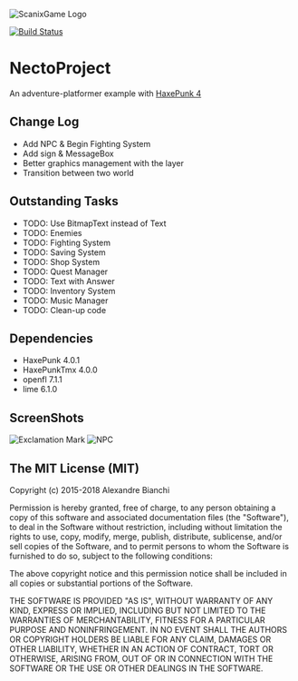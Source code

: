 ![ScanixGame Logo](https://dl.dropbox.com/s/aey1jjcf8zlw0yd/scanixgames.png)

[![Build Status](https://travis-ci.org/Scanix/NectoProject.svg?branch=master)](https://travis-ci.org/Scanix/NectoProject)

NectoProject
============

An adventure-platformer example with [HaxePunk 4](http://haxepunk.com/)

Change Log
----------

* Add NPC & Begin Fighting System
* Add sign & MessageBox
* Better graphics management with the layer
* Transition between two world

Outstanding Tasks
-----------------

* TODO: Use BitmapText instead of Text
* TODO: Enemies
* TODO: Fighting System
* TODO: Saving System
* TODO: Shop System
* TODO: Quest Manager
* TODO: Text with Answer
* TODO: Inventory System
* TODO: Music Manager
* TODO: Clean-up code

Dependencies
-----------------

* HaxePunk 4.0.1
* HaxePunkTmx 4.0.0
* openfl 7.1.1
* lime 6.1.0

ScreenShots
-----------------
![Exclamation Mark](https://pbs.twimg.com/media/CfNXeNJXEAAo_od.jpg:large)
![NPC](https://pbs.twimg.com/media/CRMRzJYUEAAuI-i.png:large)

The MIT License (MIT)
--------------------

Copyright (c) 2015-2018 Alexandre Bianchi

Permission is hereby granted, free of charge, to any person obtaining a copy
of this software and associated documentation files (the "Software"), to deal
in the Software without restriction, including without limitation the rights
to use, copy, modify, merge, publish, distribute, sublicense, and/or sell
copies of the Software, and to permit persons to whom the Software is
furnished to do so, subject to the following conditions:

The above copyright notice and this permission notice shall be included in
all copies or substantial portions of the Software.

THE SOFTWARE IS PROVIDED "AS IS", WITHOUT WARRANTY OF ANY KIND, EXPRESS OR
IMPLIED, INCLUDING BUT NOT LIMITED TO THE WARRANTIES OF MERCHANTABILITY,
FITNESS FOR A PARTICULAR PURPOSE AND NONINFRINGEMENT. IN NO EVENT SHALL THE
AUTHORS OR COPYRIGHT HOLDERS BE LIABLE FOR ANY CLAIM, DAMAGES OR OTHER
LIABILITY, WHETHER IN AN ACTION OF CONTRACT, TORT OR OTHERWISE, ARISING FROM,
OUT OF OR IN CONNECTION WITH THE SOFTWARE OR THE USE OR OTHER DEALINGS IN
THE SOFTWARE.
